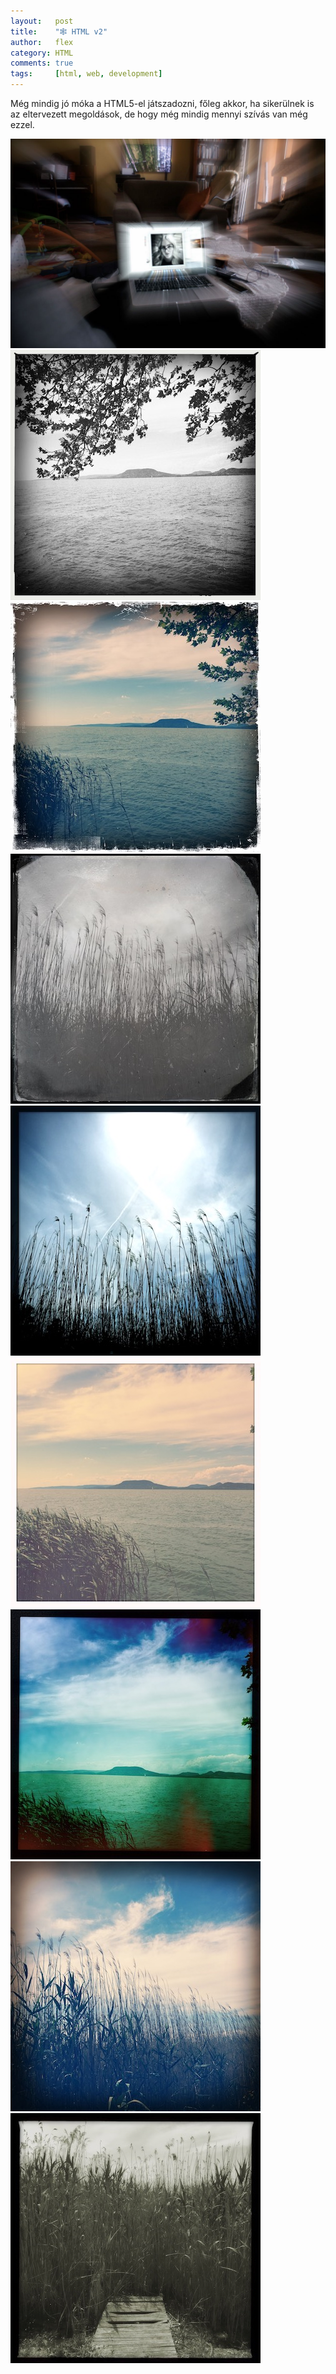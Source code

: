 ```yaml
---
layout:   post
title:    "🕸 HTML v2"
author:   flex
category: HTML
comments: true
tags:     [html, web, development]
---
```


Még mindig jó móka a HTML5-el játszadozni, főleg akkor, ha sikerülnek is az eltervezett megoldások, de hogy még mindig mennyi szívás van még ezzel.

<!-- break -->

<div class="overridemaxwidthboth">
	<img src="images/Anna_Mac.jpg">
</div>

<div class="row overridemaxwidthboth" style=""> 
  <div class="column">

<img class="shadow" src="photos/balatonboglar/HipstamaticPhoto-548602433.046485.jpg">
<img class="shadow" src="photos/balatonboglar/HipstamaticPhoto-548602440.522771.jpg">

 </div>
  <div class="column">

<img class="shadow" src="photos/balatonboglar/HipstamaticPhoto-548602480.811461.jpg">
<img class="shadow" src="photos/balatonboglar/HipstamaticPhoto-548602488.619949.jpg">

 </div>
  <div class="column">

<img class="shadow" src="photos/balatonboglar/HipstamaticPhoto-548602449.548424.jpg">
<img class="shadow" src="photos/balatonboglar/HipstamaticPhoto-548602455.782275.jpg">

 </div>
  <div class="column">

<img class="shadow" src="photos/balatonboglar/HipstamaticPhoto-548602495.929603.jpg">
<img class="shadow" src="photos/balatonboglar/HipstamaticPhoto-548602512.956388.jpg">

  </div>
</div>

<script type='text/javascript' src='https://maps.googleapis.com/maps/api/js?key=AIzaSyAubcKvynd2lNrvNQHlTt6b7Q8OBxDzNOg'></script>

<div id="map-wrap" class="overridemaxwidthboth" style="">
	<div id="map" style="width:auto; height:650px;"></div>
</div>

<div class="newspaper">
<h2 style="-webkit-column-span: all; column-span: all;">Lorem Ipsum Dolor Sit Amet xxxx...</h2>
Lorem ipsum dolor sit amet, consectetuer adipiscing elit, sed diam nonummy nibh euismod tincidunt ut laoreet dolore magna aliquam erat volutpat. Ut wisi enim ad minim veniam, quis nostrud exerci tation ullamcorper suscipit lobortis nisl ut aliquip ex ea commodo consequat. Duis autem vel eum iriure dolor in hendrerit in vulputate velit esse molestie consequat, vel illum dolore eu feugiat nulla facilisis at vero eros et accumsan et iusto odio dignissim qui blandit praesent luptatum zzril delenit augue duis dolore te feugait nulla facilisi. Nam liber tempor cum soluta nobis eleifend option congue nihil imperdiet doming id quod mazim placerat facer possim assum.
</div>

<div style="border: 1px solid;">Alma

<div style="display:inline-block; font-size: 0.4em;"><b>acquaintance:</b><br></div>

</div>

<br>

<div style="border: 1px solid;">asl;as;asl</div>

<div id="animatedLine" style="width: 100%; height: 1px; margin: 10px; display: inline;"></div>

<script type="text/javascript">
						var locations = [
							[ 'Balatonboglár', 46.7719487, 17.6276144 ],
						];

						if ( typeof google === 'object' && typeof google.maps === 'object' ) {
							var map = new google.maps.Map( document.getElementById( 'map' ), {
								zoom     : 2,
								center   : new google.maps.LatLng( 0, 0 ),
								mapTypeId: google.maps.MapTypeId.ROADMAP
							} );

							var infowindow = new google.maps.InfoWindow();

							var marker, i;

							for ( i = 0; i < locations.length; i++ ) {
								marker = new google.maps.Marker( {
									position: new google.maps.LatLng( locations[i][1], locations[i][2] ), map: map
								} );

								google.maps.event.addListener( marker, 'click', ( function( marker, i ) {
									return function() {
										infowindow.setContent( locations[i][0] );
										infowindow.open( map, marker );
									}
								}) ( marker, i ) );
							}
						}
</script>

<script src="https://rawgit.com/kimmobrunfeldt/progressbar.js/1.0.0/dist/progressbar.js"></script>
<script type="text/javascript">
	
// progressbar.js@1.0.0 version is used
// Docs: http://progressbarjs.readthedocs.org/en/1.0.0/

var bar = new ProgressBar.Line( animatedLine, {
  strokeWidth: 1,
  easing     : 'easeInOut',
  duration   : 5000,
  color      : '#FF0000',
  trailColor : '#eee',
  trailWidth : 1,
  svgStyle   : { width: '100%', height: '100%', display: 'inline', float: 'right' }
  
});

bar.animate( 0.5 );  // Number from 0.0 to 1.0

</script>
